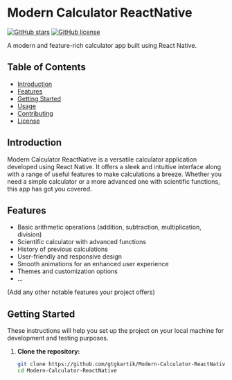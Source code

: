 # Modern Calculator ReactNative

[![GitHub stars](https://img.shields.io/github/stars/gtgkartik/Modern-Calculator-ReactNative.svg)](https://github.com/gtgkartik/Modern-Calculator-ReactNative/stargazers)
[![GitHub license](https://img.shields.io/github/license/gtgkartik/Modern-Calculator-ReactNative.svg)](https://github.com/gtgkartik/Modern-Calculator-ReactNative/blob/main/LICENSE)

A modern and feature-rich calculator app built using React Native.

## Table of Contents

- [Introduction](#introduction)
- [Features](#features)
- [Getting Started](#getting-started)
- [Usage](#usage)
- [Contributing](#contributing)
- [License](#license)

## Introduction

Modern Calculator ReactNative is a versatile calculator application developed using React Native. It offers a sleek and intuitive interface along with a range of useful features to make calculations a breeze. Whether you need a simple calculator or a more advanced one with scientific functions, this app has got you covered.

## Features

- Basic arithmetic operations (addition, subtraction, multiplication, division)
- Scientific calculator with advanced functions
- History of previous calculations
- User-friendly and responsive design
- Smooth animations for an enhanced user experience
- Themes and customization options
- ...

(Add any other notable features your project offers)

## Getting Started

These instructions will help you set up the project on your local machine for development and testing purposes.

1. **Clone the repository:**

   ```bash
   git clone https://github.com/gtgkartik/Modern-Calculator-ReactNative.git
   cd Modern-Calculator-ReactNative
